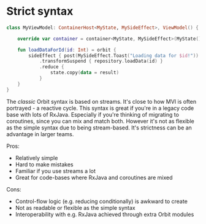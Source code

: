 # Strict syntax

``` kotlin
class MyViewModel: ContainerHost<MyState, MySideEffect>, ViewModel() {

    override var container = container<MyState, MySideEffect>(MyState())

    fun loadDataForId(id: Int) = orbit {
        sideEffect { post(MySideEffect.Toast("Loading data for $id!")) }
            .transformSuspend { repository.loadData(id) }
            .reduce {
                state.copy(data = result)
            }
    }
}
```

The *classic* Orbit syntax is based on streams. It's close to how MVI is
often portrayed - a reactive cycle. This syntax is great if you're in a
legacy code base with lots of RxJava. Especially if you're thinking of
migrating to coroutines, since you can mix and match both. However it's
not as flexible as the simple syntax due to being stream-based. It's
strictness can be an advantage in larger teams.

Pros:

- Relatively simple
- Hard to make mistakes
- Familiar if you use streams a lot
- Great for code-bases where RxJava and coroutines are mixed

Cons:

- Control-flow logic (e.g. reducing conditionally) is awkward to create
- Not as readable or flexible as the simple syntax
- Interoperability with e.g. RxJava achieved through extra Orbit modules
